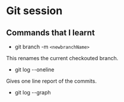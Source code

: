 # Git session

## Commands that I learnt

- git branch -m `<newbranchName>`

This renames the current checkouted branch.

- git log --oneline

Gives one line report of the commits.

- git log --graph

